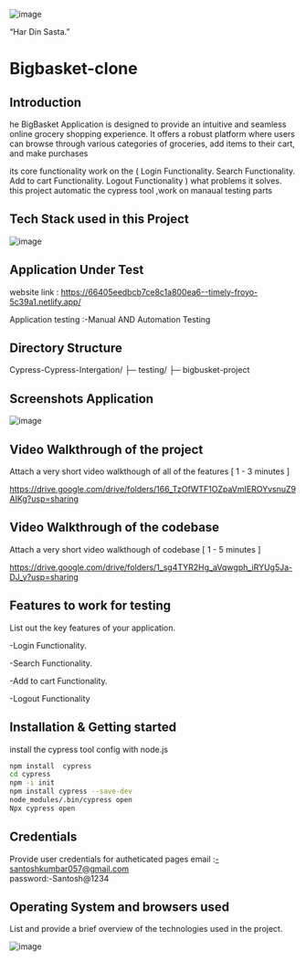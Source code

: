 ![image](https://github.com/santoshHkumbar/manual-project/assets/172264565/916e58ea-f278-47b9-8f51-173e560df6b9)

“Har Din Sasta.”

# Bigbasket-clone

## Introduction
he BigBasket Application is designed to provide an intuitive and seamless online grocery shopping experience. 
It offers a robust platform where users can browse through various categories of groceries, add items to their cart, and make purchases

its core functionality work on the (
Login Functionality.
Search Functionality.
Add to cart Functionality.
Logout Functionality
) 
what problems it solves.
this project automatic the cypress tool ,work on manaual testing parts

## Tech Stack used in this Project


![image](https://github.com/santoshHkumbar/manual-project/assets/172264565/3cec95c8-e8a8-4a3b-aee4-49b5cb864a21)


## Application Under Test
website  link : https://66405eedbcb7ce8c1a800ea6--timely-froyo-5c39a1.netlify.app/

Application testing :-Manual AND Automation Testing



## Directory Structure
Cypress-Cypress-Intergation/ ├─ testing/ ├─ bigbusket-project

## Screenshots Application
![image](https://github.com/santoshHkumbar/manual-project/assets/172264565/ab04206b-4c16-4014-bb54-bd4b714ac283)


## Video Walkthrough of the project
Attach a very short video walkthough of all of the features [ 1 - 3 minutes ]

https://drive.google.com/drive/folders/166_TzOfWTF1OZpaVmIEROYvsnuZ9AIKg?usp=sharing

## Video Walkthrough of the codebase
Attach a very short video walkthough of codebase [ 1 - 5 minutes ]

https://drive.google.com/drive/folders/1_sg4TYR2Hg_aVqwgph_iRYUg5Ja-DJ_y?usp=sharing

## Features to work for testing
List out the key features of your application.

-Login Functionality.

-Search Functionality.

-Add to cart Functionality.

-Logout Functionality




## Installation & Getting started

install the cypress tool config with node.js 
```bash
npm install  cypress
cd cypress
npm -i init
npm install cypress --save-dev
node_modules/.bin/cypress open
Npx cypress open
```



## Credentials
Provide user credentials for autheticated pages
email :-santoshkumbar057@gmail.com                                  
password:-Santosh@1234


##  Operating System and browsers used
List and provide a brief overview of the technologies used in the project.

![image](https://github.com/santoshHkumbar/manual-project/assets/172264565/1d3409e6-4c6e-4afb-a8f9-c8e64a889778)

